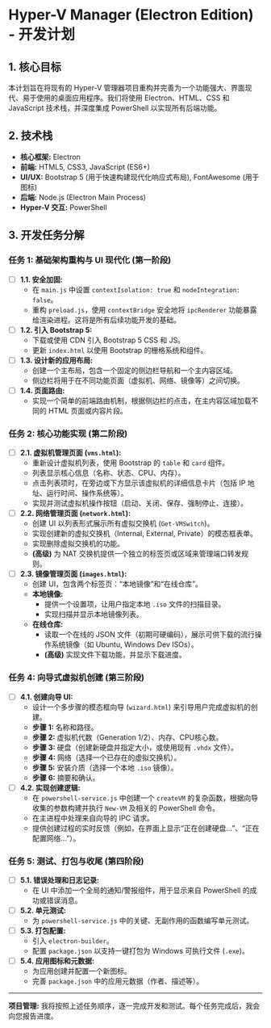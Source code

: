 # Hyper-V Manager (Electron Edition) - 开发计划

## 1. 核心目标

本计划旨在将现有的 Hyper-V 管理器项目重构并完善为一个功能强大、界面现代、易于使用的桌面应用程序。我们将使用 Electron、HTML、CSS 和 JavaScript 技术栈，并深度集成 PowerShell 以实现所有后端功能。

## 2. 技术栈

- **核心框架:** Electron
- **前端:** HTML5, CSS3, JavaScript (ES6+)
- **UI/UX:** Bootstrap 5 (用于快速构建现代化响应式布局), FontAwesome (用于图标)
- **后端:** Node.js (Electron Main Process)
- **Hyper-V 交互:** PowerShell

## 3. 开发任务分解

### 任务 1: 基础架构重构与 UI 现代化 (第一阶段)

-   [ ] **1.1. 安全加固:**
    -   在 `main.js` 中设置 `contextIsolation: true` 和 `nodeIntegration: false`。
    -   重构 `preload.js`，使用 `contextBridge` 安全地将 `ipcRenderer` 功能暴露给渲染进程。这将是所有后续功能开发的基础。
-   [ ] **1.2. 引入 Bootstrap 5:**
    -   下载或使用 CDN 引入 Bootstrap 5 CSS 和 JS。
    -   更新 `index.html` 以使用 Bootstrap 的栅格系统和组件。
-   [ ] **1.3. 设计新的应用布局:**
    -   创建一个主布局，包含一个固定的侧边栏导航和一个主内容区域。
    -   侧边栏将用于在不同功能页面（虚拟机、网络、镜像等）之间切换。
-   [ ] **1.4. 页面路由:**
    -   实现一个简单的前端路由机制，根据侧边栏的点击，在主内容区域加载不同的 HTML 页面或内容片段。

### 任务 2: 核心功能实现 (第二阶段)

-   [ ] **2.1. 虚拟机管理页面 (`vms.html`):**
    -   重新设计虚拟机列表，使用 Bootstrap 的 `table` 和 `card` 组件。
    -   列表显示核心信息（名称、状态、CPU、内存）。
    -   点击列表项时，在旁边或下方显示该虚拟机的详细信息卡片（包括 IP 地址、运行时间、操作系统等）。
    -   实现并测试虚拟机操作按钮（启动、关闭、保存、强制停止、连接）。
-   [ ] **2.2. 网络管理页面 (`network.html`):**
    -   创建 UI 以列表形式展示所有虚拟交换机 (`Get-VMSwitch`)。
    -   实现创建新的虚拟交换机（Internal, External, Private）的模态框表单。
    -   实现删除虚拟交换机的功能。
    -   **(高级)** 为 NAT 交换机提供一个独立的标签页或区域来管理端口转发规则。
-   [ ] **2.3. 镜像管理页面 (`images.html`):**
    -   创建 UI，包含两个标签页：“本地镜像”和“在线仓库”。
    -   **本地镜像:**
        -   提供一个设置项，让用户指定本地 `.iso` 文件的扫描目录。
        -   实现扫描并显示本地镜像列表。
    -   **在线仓库:**
        -   读取一个在线的 JSON 文件（初期可硬编码），展示可供下载的流行操作系统镜像（如 Ubuntu, Windows Dev ISOs）。
        -   **(高级)** 实现文件下载功能，并显示下载进度。

### 任务 4: 向导式虚拟机创建 (第三阶段)

-   [ ] **4.1. 创建向导 UI:**
    -   设计一个多步骤的模态框向导 (`wizard.html`) 来引导用户完成虚拟机的创建。
    -   **步骤 1:** 名称和路径。
    -   **步骤 2:** 虚拟机代数（Generation 1/2）、内存、CPU核心数。
    -   **步骤 3:** 硬盘（创建新硬盘并指定大小，或使用现有 `.vhdx` 文件）。
    -   **步骤 4:** 网络（选择一个已存在的虚拟交换机）。
    -   **步骤 5:** 安装介质（选择一个本地 `.iso` 镜像）。
    -   **步骤 6:** 摘要和确认。
-   [ ] **4.2. 实现创建逻辑:**
    -   在 `powershell-service.js` 中创建一个 `createVM` 的复杂函数，根据向导收集的参数构建并执行 `New-VM` 及相关的 PowerShell 命令。
    -   在主进程中处理来自向导的 IPC 请求。
    -   提供创建过程的实时反馈（例如，在界面上显示“正在创建硬盘...”、“正在配置网络...”）。

### 任务 5: 测试、打包与收尾 (第四阶段)

-   [ ] **5.1. 错误处理和日志记录:**
    -   在 UI 中添加一个全局的通知/警报组件，用于显示来自 PowerShell 的成功或错误消息。
-   [ ] **5.2. 单元测试:**
    -   为 `powershell-service.js` 中的关键、无副作用的函数编写单元测试。
-   [ ] **5.3. 打包配置:**
    -   引入 `electron-builder`。
    -   配置 `package.json` 以支持一键打包为 Windows 可执行文件 (`.exe`)。
-   [ ] **5.4. 应用图标和元数据:**
    -   为应用创建并配置一个新图标。
    -   完善 `package.json` 中的应用元数据（作者、描述等）。

---
**项目管理:** 我将按照上述任务顺序，逐一完成开发和测试。每个任务完成后，我会向您报告进度。
